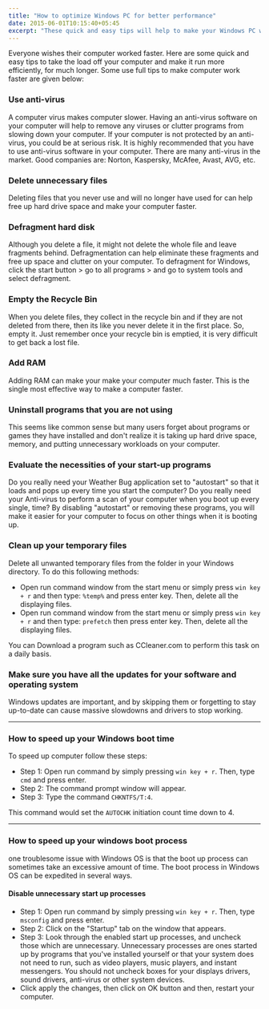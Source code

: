 ```yaml
---
title: "How to optimize Windows PC for better performance"
date: 2015-06-01T10:15:40+05:45
excerpt: "These quick and easy tips will help to make your Windows PC work faster."
---
```


Everyone wishes their computer worked faster. Here are some quick and easy tips to take the load off your computer and make it run more efficiently, for much longer. Some use full tips to make computer work faster are given below:

### Use anti-virus

A computer virus makes computer slower. Having an anti-virus software on your computer will help to remove any viruses or clutter programs from slowing down your computer. If your computer is not protected by an anti-virus, you could be at serious risk. It is highly recommended that you have to use anti-virus software in your computer. There are many anti-virus in the market. Good companies are: Norton, Kaspersky, McAfee, Avast, AVG, etc.

### Delete unnecessary files

Deleting files that you never use and will no longer have used for can help free up hard drive space and make your computer faster.

### Defragment hard disk

Although you delete a file, it might not delete the whole file and leave fragments behind. Defragmentation can help eliminate these fragments and free up space and clutter on your computer. To defragment for Windows, click the start button > go to all programs > and go to system tools and select defragment.

### Empty the Recycle Bin

When you delete files, they collect in the recycle bin and if they are not deleted from there, then its like you never delete it in the first place. So, empty it. Just remember once your recycle bin is emptied, it is very difficult to get back a lost file.

### Add RAM

Adding RAM can make your make your computer much faster. This is the single most effective way to make a computer faster.

### Uninstall programs that you are not using

This seems like common sense but many users forget about programs or games they have installed and don't realize it is taking up hard drive space, memory, and putting unnecessary workloads on your computer.

### Evaluate the necessities of your start-up programs

Do you really need your Weather Bug application set to "autostart" so that it loads and pops up every time you start the computer? Do you really need your Anti-virus to perform a scan of your computer when you boot up every single, time? By disabling "autostart" or removing these programs, you will make it easier for your computer to focus on other things when it is booting up.

### Clean up your temporary files

Delete all unwanted temporary files from the folder in your Windows directory. To do this following methods:

- Open run command window from the start menu or simply press `win key + r` and then type: `%temp%` and press enter key. Then, delete all the displaying files.
- Open run command window from the start menu or simply press `win key + r` and then type: `prefetch` then press enter key. Then, delete all the displaying files.

You can Download a program such as CCleaner.com to perform this task on a daily basis.

### Make sure you have all the updates for your software and operating system

Windows updates are important, and by skipping them or forgetting to stay up-to-date can cause massive slowdowns and drivers to stop working.

---

### How to speed up your Windows boot time

To speed up computer follow these steps:

- Step 1: Open run command by simply pressing `win key + r`. Then, type `cmd` and press enter.
- Step 2: The command prompt window will appear.
- Step 3: Type the command `CHKNTFS/T:4`.

This command would set the `AUTOCHK` initiation count time down to 4.

---

### How to speed up your windows boot process

one troublesome issue with Windows OS is that the boot up process can sometimes take an excessive amount of time. The boot process in Windows OS can be expedited in several ways.

#### Disable unnecessary start up processes

- Step 1: Open run command by simply pressing `win key + r`. Then, type `msconfig` and press enter.
- Step 2: Click on the "Startup" tab on the window that appears.
- Step 3: Look through the enabled start up processes, and uncheck those which are unnecessary. Unnecessary processes are ones started up by programs that you've installed yourself or that your system does not need to run, such as video players, music players, and instant messengers. You should not uncheck boxes for your displays drivers, sound drivers, anti-virus or other system devices.
- Click apply the changes, then click on OK button and then, restart your computer.
